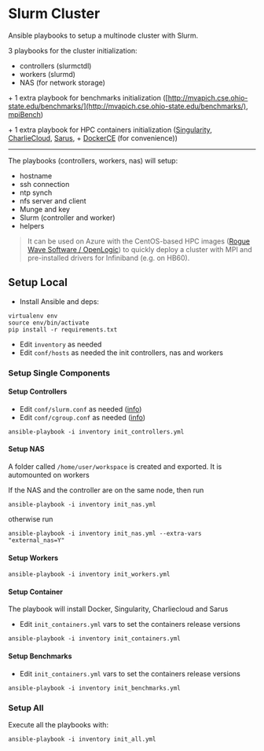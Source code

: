 # Slurm Cluster
Ansible playbooks to setup a multinode cluster with Slurm.

3 playbooks for the cluster initialization:

- controllers (slurmctdl)
- workers (slurmd)
- NAS (for network storage)

\+ 1 extra playbook for benchmarks initialization ([http://mvapich.cse.ohio-state.edu/benchmarks/](http://mvapich.cse.ohio-state.edu/benchmarks/), [mpiBench](https://github.com/LLNL/mpiBench))

\+ 1 extra playbook for HPC containers initialization ([Singularity](https://github.com/hpcng/singularity/), [CharlieCloud](https://github.com/hpc/charliecloud), [Sarus](https://github.com/eth-cscs/sarus]), + [DockerCE](https://github.com/docker/docker-ce) (for convenience))

---

The playbooks (controllers, workers, nas) will setup:

- hostname
- ssh connection
- ntp synch
- nfs server and client
- Munge and key
- Slurm (controller and worker)
- helpers

> It can be used on Azure with the CentOS-based HPC images ([Rogue Wave Software / OpenLogic](https://azuremarketplace.microsoft.com/en-us/marketplace/apps/openlogic.centos-hpc)) to quickly deploy a cluster with MPI and pre-installed drivers for Infiniband (e.g. on HB60).

## Setup Local
- Install Ansible and deps:
```
virtualenv env
source env/bin/activate
pip install -r requirements.txt
```
- Edit ```inventory``` as needed
- Edit ```conf/hosts``` as needed the init controllers, nas and workers

### Setup Single Components

#### Setup Controllers
- Edit ```conf/slurm.conf``` as needed ([info](https://slurm.schedmd.com/configurator.html))
- Edit ```conf/cgroup.conf``` as needed ([info](https://slurm.schedmd.com/cgroups.html))

```
ansible-playbook -i inventory init_controllers.yml
```

#### Setup NAS
A folder called ```/home/user/workspace``` is created and exported. It is automounted on workers

If the NAS and the controller are on the same node, then run
```
ansible-playbook -i inventory init_nas.yml
```

otherwise run
```
ansible-playbook -i inventory init_nas.yml --extra-vars "external_nas=Y"
```

#### Setup Workers
```
ansible-playbook -i inventory init_workers.yml
```

#### Setup Container
The playbook will install Docker, Singularity, Charliecloud and Sarus

- Edit ```init_containers.yml``` vars to set the containers release versions
```
ansible-playbook -i inventory init_containers.yml
```

#### Setup Benchmarks
- Edit ```init_containers.yml``` vars to set the containers release versions
```
ansible-playbook -i inventory init_benchmarks.yml
```

### Setup All
Execute all the playbooks with:
```
ansible-playbook -i inventory init_all.yml
```

